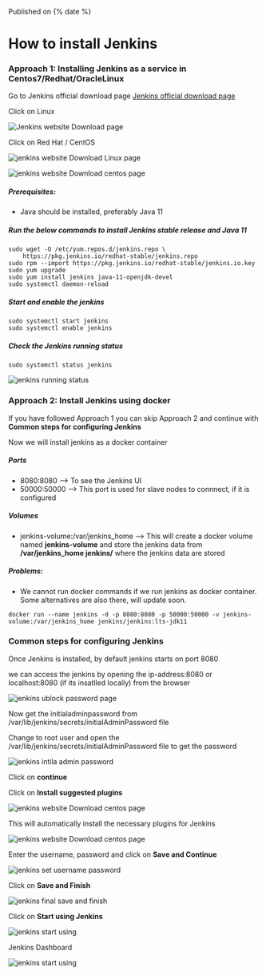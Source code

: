 Published on {% date %}
# How to install Jenkins

### Approach 1: Installing Jenkins as a service in Centos7/Redhat/OracleLinux
Go to Jenkins official download page [Jenkins official download page](https://www.jenkins.io/doc/book/installing/)

Click on Linux

![Jenkins website Download page](/content/jenkins/tutorials/common/images/installation/jenkins-website-dowload-page.png)

Click on Red Hat / CentOS

![jenkins website Download Linux page](/content/jenkins/tutorials/common/images/installation/jenkins-website-download-linux-page.png)

![jenkins website Download centos page](/content/jenkins/tutorials/common/images/installation/jenkins-website-download-centos-page.png)

##### Prerequisites:
* Java should be installed, preferably Java 11

##### Run the below commands to install Jenkins stable release and Java 11
```Shell
sudo wget -O /etc/yum.repos.d/jenkins.repo \
    https://pkg.jenkins.io/redhat-stable/jenkins.repo
sudo rpm --import https://pkg.jenkins.io/redhat-stable/jenkins.io.key
sudo yum upgrade
sudo yum install jenkins java-11-openjdk-devel
sudo systemctl daemon-reload
```

##### Start and enable the jenkins
```Shell
sudo systemctl start jenkins
sudo systemctl enable jenkins
```

##### Check the Jenkins running status
```
sudo systemctl status jenkins
```
![jenkins running status](/content/jenkins/tutorials/common/images/installation/jenkins-running-status.png)

### Approach 2: Install Jenkins using docker
If you have followed Approach 1 you can skip Approach 2 and continue with **Common steps for configuring Jenkins**

Now we will install jenkins as a docker container

##### Ports
* 8080:8080 --> To see the Jenkins UI
* 50000:50000 --> This port is used for slave nodes to connnect, if it is configured

##### Volumes
* jenkins-volume:/var/jenkins_home --> This will create a docker volume named **jenkins-volume** and store the jenkins data from **/var/jenkins_home jenkins/** where the jenkins data are stored

##### Problems:
* We cannot run docker commands if we run jenkins as docker container. Some alternatives are also there, will update soon.

```
docker run --name jenkins -d -p 8080:8080 -p 50000:50000 -v jenkins-volume:/var/jenkins_home jenkins/jenkins:lts-jdk11
```

<!---
**Optional:** If you want to run docker commands inside Jenkins use this approach
* Volume: /var/run/docker.sock:/var/run/docker.sock To execute docker commnads from jenkins
-->

### Common steps for configuring Jenkins
Once Jenkins is installed, by default jenkins starts on port 8080

we can access the jenkins by opening the ip-address:8080 or localhost:8080 (if its insatlled locally) from  the browser

![jenkins ublock password page](/content/jenkins/tutorials/common/images/installation/jenkins-unlock-password.png)

Now get the initialadminpassword from /var/lib/jenkins/secrets/initialAdminPassword file

Change to root user and open the /var/lib/jenkins/secrets/initialAdminPassword file to get the password

![jenkins intila admin password](/content/jenkins/tutorials/common/images/installation/jenkins-initial-admin-password.png)

Click on **continue**

Click on **Install suggested plugins** 

![jenkins website Download centos page](/content/jenkins/tutorials/common/images/installation/jenkins-suggested-plugins.png)

This will automatically install the necessary plugins for Jenkins

![jenkins website Download centos page](/content/jenkins/tutorials/common/images/installation/jenkins-suggested-plugins-installation.png)

Enter the username, password and click on **Save and Continue**

![jenkins set username password](/content/jenkins/tutorials/common/images/installation/jenkins-set-username-password.png)

Click on **Save and Finish**

![jenkins final save and finish](/content/jenkins/tutorials/common/images/installation/jenkins-finish.png)

Click on **Start using Jenkins**

![jenkins start using](/content/jenkins/tutorials/common/images/installation/jenkins-start-using.png)

Jenkins Dashboard

![jenkins start using](/content/jenkins/tutorials/common/images/installation/jenkins-dashboard.png)
